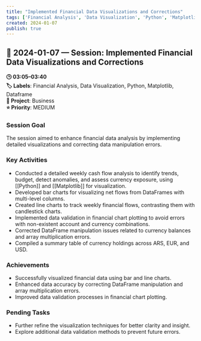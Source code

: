 ```yaml
---
title: "Implemented Financial Data Visualizations and Corrections"
tags: ['Financial Analysis', 'Data Visualization', 'Python', 'Matplotlib', 'Dataframe']
created: 2024-01-07
publish: true
---
```


## 📅 2024-01-07 — Session: Implemented Financial Data Visualizations and Corrections

**🕒 03:05–03:40**  
**🏷️ Labels**: Financial Analysis, Data Visualization, Python, Matplotlib, Dataframe  
**📂 Project**: Business  
**⭐ Priority**: MEDIUM  


### Session Goal
The session aimed to enhance financial data analysis by implementing detailed visualizations and correcting data manipulation errors.

### Key Activities
- Conducted a detailed weekly cash flow analysis to identify trends, budget, detect anomalies, and assess currency exposure, using [[Python]] and [[Matplotlib]] for visualization.
- Developed bar charts for visualizing net flows from DataFrames with multi-level columns.
- Created line charts to track weekly financial flows, contrasting them with candlestick charts.
- Implemented data validation in financial chart plotting to avoid errors with non-existent account and currency combinations.
- Corrected DataFrame manipulation issues related to currency balances and array multiplication errors.
- Compiled a summary table of currency holdings across ARS, EUR, and USD.

### Achievements
- Successfully visualized financial data using bar and line charts.
- Enhanced data accuracy by correcting DataFrame manipulation and array multiplication errors.
- Improved data validation processes in financial chart plotting.

### Pending Tasks
- Further refine the visualization techniques for better clarity and insight.
- Explore additional data validation methods to prevent future errors.
